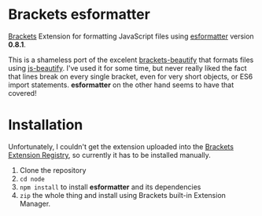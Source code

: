 # Brackets esformatter
[Brackets](http://brackets.io/) Extension for formatting JavaScript files using [esformatter](https://github.com/millermedeiros/esformatter) version **0.8.1**.

This is a shameless port of the excelent [brackets-beautify](https://github.com/Hirse/brackets-beautify) that formats files using [js-beautify](https://github.com/beautify-web/js-beautify). I've used it for some time, but never really liked the fact that lines break on every single bracket, even for very short objects, or ES6 import statements. **esformatter** on the other hand seems to have that covered!

# Installation
Unfortunately, I couldn't get the extension uploaded into the [Brackets Extension Registry](https://brackets-registry.aboutweb.com/), so currently it has to be installed manually. 
1. Clone the repository
2. `cd node`
3. `npm install` to install **esformatter** and its dependencies
4. `zip` the whole thing and install using Brackets built-in Extension Manager.
